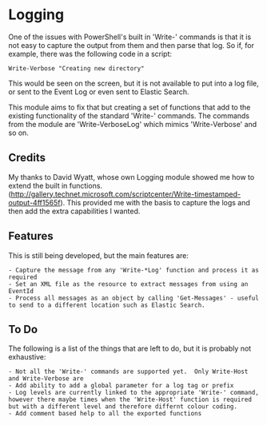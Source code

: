 # Logging

One of the issues with PowerShell's built in 'Write-' commands is that it is not easy to capture the output from them and then parse that log.  So if, for example, there was the following code in a script:

    Write-Verbose "Creating new directory"

This would be seen on the screen, but it is not available to put into a log file, or sent to the Event Log or even sent to Elastic Search.

This module aims to fix that but creating a set of functions that add to the existing functionality of the standard 'Write-' commands.  The commands from the module are 'Write-VerboseLog' which mimics 'Write-Verbose' and so on.

## Credits

My thanks to David Wyatt, whose own Logging module showed me how to extend the built in functions. (http://gallery.technet.microsoft.com/scriptcenter/Write-timestamped-output-4ff1565f).  This provided me with the basis to capture the logs and then add the extra capabilities I wanted.

## Features

This is still being developed, but the main features are:

    - Capture the message from any 'Write-*Log' function and process it as required
    - Set an XML file as the resource to extract messages from using an EventId
    - Process all messages as an object by calling 'Get-Messages' - useful to send to a different location such as Elastic Search.

## To Do

The following is a list of the things that are left to do, but it is probably not exhaustive:

    - Not all the 'Write-' commands are supported yet.  Only Write-Host and Write-Verbose are
    - Add ability to add a global parameter for a log tag or prefix
    - Log levels are currently linked to the appropriate 'Write-' command, however there maybe times when the 'Write-Host' function is required but with a different level and therefore differnt colour coding.
    - Add comment based help to all the exported functions



